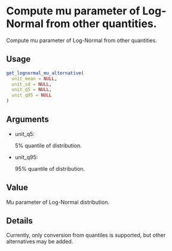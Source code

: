 # Compute mu parameter of Log-Normal from other quantities.

Compute mu parameter of Log-Normal from other quantities.

## Usage

``` r
get_lognormal_mu_alternative(
  unit_mean = NULL,
  unit_sd = NULL,
  unit_q5 = NULL,
  unit_q95 = NULL
)
```

## Arguments

- unit_q5:

  5% quantile of distribution.

- unit_q95:

  95% quantile of distribution.

## Value

Mu parameter of Log-Normal distribution.

## Details

Currently, only conversion from quantiles is supported, but other
alternatives may be added.
